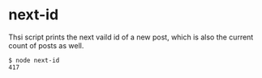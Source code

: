 # next-id

Thsi script prints the next vaild id of a new post, which is also the current count of posts as well.

```
$ node next-id
417
```